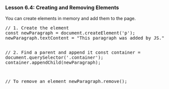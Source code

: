 ### Lesson 6.4: Creating and Removing Elements
<p>You can create elements in memory and add them to the page.</p>
<pre class="prose-code-block">// 1. Create the element
const newParagraph = document.createElement('p');
newParagraph.textContent = "This paragraph was added by JS.";

// 2. Find a parent and append it
const container = document.querySelector('.container');
container.appendChild(newParagraph);

// To remove an element
newParagraph.remove();</pre>
